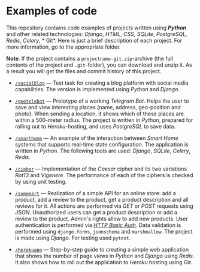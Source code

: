 # Examples of code

This repository contains code examples of projects written using **_Python_** and other related technologies: *Django*, *HTML*, *CSS*, *SQLite*, *PostgreSQL*, *Redis*, *Celery*, * Git*. Here is just a brief description of each project. For more information, go to the appropriate folder.

**Note**. If the project contains a `projectname-git.zip`-archive (the full contents of the project and `.git`-folder), you can download and unzip it. As a result you will get the files and commit history of this project.

- [`/socialblog`](https://github.com/ptaiga/examples/tree/master/socialblog) &mdash; Test task for creating a blog platform with social media capabilities. The version is implemented using _Python_ and _Django_.

- [`/geotelebot`](https://github.com/ptaiga/examples/tree/master/geotelebot) &mdash; Prototype of a working _Telegram Bot_. Helps the user to save and view interesting places (name, address, geo-position and photo). When sending a location, it shows which of these places are within a 500-meter radius. The project is written in _Python_, prepared for rolling out to _Heroku_-hosting, and uses _PostgreSQL_ to save data.

- [`/smarthome`](https://github.com/ptaiga/examples/tree/master/smarthome) &mdash; An example of the interaction between _Smart Home_ systems that supports real-time state configuration. The application is written in _Python_. The following tools are used: _Django_, _SQLite_, _Celery_, _Redis_.

- [`/cipher`](https://github.com/ptaiga/examples/tree/master/cipher) &mdash; Implementation of the _Caesar_ cipher and its two variations _Rot13_ and _Vigenere_. The performance of each of the ciphers is checked by using unit testing.

- [`/somemart`](https://github.com/ptaiga/examples/tree/master/somemart) &mdash; Realization of a simple API for an online store: add a product, add a review to the product, get a product description and all reviews for it. All actions are performed via _GET_ or _POST_ requests using _JSON_. Unauthorized users can get a product description or add a review to the product. Admin's rights allow to add new products. User authentication is performed via [_HTTP Basic Auth_](https://en.wikipedia.org/wiki/Basic_access_authentication). Data validation is performed using `django.forms`, `jsonschema` and `marshmallow`. The project is made using _Django_. For testing used `pytest`.

- [`/herokuapp`](https://github.com/ptaiga/examples/tree/master/herokuapp) &mdash; Step-by-step guide to creating a simple web application that shows the number of page views in _Python_ and _Django_ using _Redis_. It also shows how to roll out the application to _Heroku_ hosting using _Git_.
